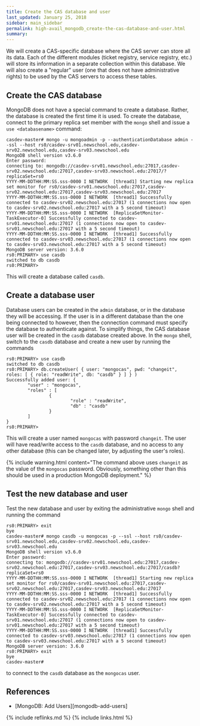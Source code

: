 ```yaml
---
title: Create the CAS database and user
last_updated: January 25, 2018
sidebar: main_sidebar
permalink: high-avail_mongodb_create-the-cas-database-and-user.html
summary:
---
```


We will create a CAS-specific database where the CAS server can store all its data. Each of the different modules (ticket registry, service registry, etc.) will store its information in a separate collection within this database. We will also create a "regular" user (one that does not have administrative rights) to be used by the CAS servers to access these tables.

## Create the CAS database

MongoDB does not have a special command to create a database. Rather, the database is created the first time it is used. To create the database, connect to the primary replica set member with the `mongo` shell and issue a `use <databasename>` command:

<div class="language-console highlighter-rouge"><pre class="highlight"><code><span class="ni">casdev-master# </span><span class="nc">mongo</span><span class="kv"> -u mongoadmin -p --authenticationDatabase admin --ssl --host rs0/casdev-srv01.newschool.edu,casdev-srv02.newschool.edu,casdev-srv03.newschool.edu
</span>MongoDB shell version v3.6.0
<span class="ni">Enter password:</span>
connecting to: mongodb://casdev-srv01.newschool.edu:27017,casdev-srv02.newschool.edu:27017,casdev-srv03.newschool.edu:27017/?replicaSet=rs0
YYYY-MM-DDTHH:MM:SS.sss-0000 I NETWORK  [thread1] Starting new replica set monitor for rs0/casdev-srv01.newschool.edu:27017,casdev-srv02.newschool.edu:27017,casdev-srv03.newschool.edu:27017
YYYY-MM-DDTHH:MM:SS.sss-0000 I NETWORK  [thread1] Successfully connected to casdev-srv02.newschool.edu:27017 (1 connections now open to casdev-srv02.newschool.edu:27017 with a 5 second timeout)
YYYY-MM-DDTHH:MM:SS.sss-0000 I NETWORK  [ReplicaSetMonitor-TaskExecutor-0] Successfully connected to casdev-srv01.newschool.edu:27017 (1 connections now open to casdev-srv01.newschool.edu:27017 with a 5 second timeout)
YYYY-MM-DDTHH:MM:SS.sss-0000 I NETWORK  [thread1] Successfully connected to casdev-srv03.newschool.edu:27017 (1 connections now open to casdev-srv03.newschool.edu:27017 with a 5 second timeout)
MongoDB server version: 3.6.0
<span class="ni">rs0:PRIMARY&gt; </span><span class="nc">use</span><span class="kv"> casdb</span>
switched to db casdb
<span class="ni">rs0:PRIMARY&gt; </span>
</code></pre>
</div>

This will create a database called `casdb`.

## Create a database user

Database users can be created in the `admin` database, or in the database they will be accessing. If the user is in a different database than the one being connected to however, then the connection command must specify the database to authenticate against. To simplify things, the CAS database user will be created in the `casdb` database created above. In the `mongo` shell, switch to the `casdb` database and create a new user by running the commands

<div class="language-console highlighter-rouge"><pre class="highlight"><code><span class="ni">rs0:PRIMARY&gt; </span><span class="nc">use</span><span class="kv"> casdb</span>
switched to db casdb
<span class="ni">rs0:PRIMARY&gt; </span><span class="nc">db.createUser(</span><span class="kv"> { user: "mongocas", pwd: "changeit", roles: [ { role: "readWrite", db: "casdb" } ] } </span><span class="nc">)</span>
Successfully added user: {
        "user" : "mongocas",
        "roles" : [
                {
                        "role" : "readWrite",
                        "db" : "casdb"
                }
        ]
}
<span class="ni">rs0:PRIMARY&gt; </span>
</code></pre>
</div>

This will create a user named `mongocas` with password `changeit`. The user will have read/write access to the `casdb` database, and no access to any other database (this can be changed later, by adjusting the user's roles).

{% include warning.html content="The command above uses `changeit` as the value of the `mongocas` password. Obviously, something other than this should be used in a production MongoDB deployment." %}

## Test the new database and user

Test the new database and user by exiting the administrative `mongo` shell and running the command

<div class="language-console highlighter-rouge"><pre class="highlight"><code><span class="ni">rs0:PRIMARY&gt; </span><span class="nc">exit</span>
bye
<span class="ni">casdev-master# </span><span class="nc">mongo</span><span class="kv"> casdb -u mongocas -p --ssl --host rs0/casdev-srv01.newschool.edu,casdev-srv02.newschool.edu,casdev-srv03.newschool.edu
</span>MongoDB shell version v3.6.0
<span class="ni">Enter password:</span>
connecting to: mongodb://casdev-srv01.newschool.edu:27017,casdev-srv02.newschool.edu:27017,casdev-srv03.newschool.edu:27017/casdb?replicaSet=rs0
YYYY-MM-DDTHH:MM:SS.sss-0000 I NETWORK  [thread1] Starting new replica set monitor for rs0/casdev-srv01.newschool.edu:27017,casdev-srv02.newschool.edu:27017,casdev-srv03.newschool.edu:27017
YYYY-MM-DDTHH:MM:SS.sss-0000 I NETWORK  [thread1] Successfully connected to casdev-srv02.newschool.edu:27017 (1 connections now open to casdev-srv02.newschool.edu:27017 with a 5 second timeout)
YYYY-MM-DDTHH:MM:SS.sss-0000 I NETWORK  [ReplicaSetMonitor-TaskExecutor-0] Successfully connected to casdev-srv01.newschool.edu:27017 (1 connections now open to casdev-srv01.newschool.edu:27017 with a 5 second timeout)
YYYY-MM-DDTHH:MM:SS.sss-0000 I NETWORK  [thread1] Successfully connected to casdev-srv03.newschool.edu:27017 (1 connections now open to casdev-srv03.newschool.edu:27017 with a 5 second timeout)
MongoDB server version: 3.6.0
<span class="ni">rs0:PRIMARY&gt; </span><span class="nc">exit</span>
bye
<span class="ni">casdev-master# </span><span class="kv">
</span></code></pre>
</div>

to connect to the `casdb` database as the `mongocas` user.

## References

* [MongoDB: Add Users][mongodb-add-users]

{% include reflinks.md %}
{% include links.html %}
